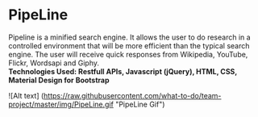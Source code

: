 # PipeLine

Pipeline is a minified search engine.  It allows the user to do research in a controlled environment that will be more efficient than the typical search engine.  The user will receive quick responses from Wikipedia, YouTube, Flickr, Wordsapi and Giphy.  
**Technologies Used: Restfull APIs, Javascript (jQuery), HTML, CSS, Material Design for Bootstrap** 


![Alt text] (https://raw.githubusercontent.com/what-to-do/team-project/master/img/PipeLine.gif "PipeLine Gif")
